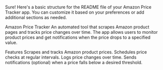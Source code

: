 
Sure! Here's a basic structure for the README file of your Amazon Price Tracker app. You can customize it based on your preferences or add additional sections as needed.

Amazon Price Tracker
An automated tool that scrapes Amazon product pages and tracks price changes over time. The app allows users to monitor product prices and get notifications when the price drops to a specified value.

Features
Scrapes and tracks Amazon product prices.
Schedules price checks at regular intervals.
Logs price changes over time.
Sends notifications (optional) when a price falls below a desired threshold.
